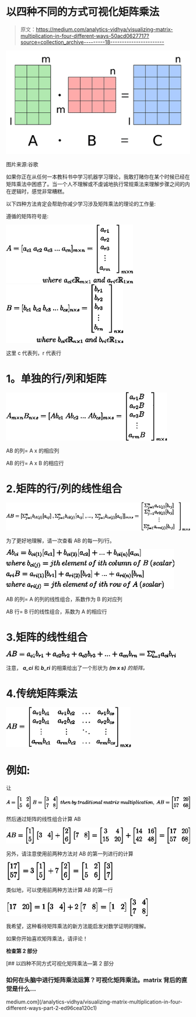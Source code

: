 # 以四种不同的方式可视化矩阵乘法

> 原文：<https://medium.com/analytics-vidhya/visualizing-matrix-multiplication-in-four-different-ways-50acd0627717?source=collection_archive---------18----------------------->

![](img/ee5889b2a28d1783bf79d61129840cf3.png)

图片来源:谷歌

如果你正在从任何一本教科书中学习机器学习理论，我敢打赌你在某个时候已经在矩阵乘法中困惑了。当一个人不理解或不虔诚地执行常规乘法来理解步骤之间的内在逻辑时，感觉非常糟糕。

以下四种方法肯定会帮助你减少学习涉及矩阵乘法的理论的工作量:

遵循的矩阵符号是:

![](img/6c1e465b50ebdb37289e4945aa3dd1b9.png)![](img/e9d3db74df734d8ca4921a818b8685c1.png)

这里 c 代表列，r 代表行

# **1。单独的行/列和矩阵**

![](img/4c5abc3c77216c93e626b09a6dd58a2e.png)

AB 的列= A x 的相应列

AB 的行= A x B 的相应行

# 2.矩阵的行/列的线性组合

![](img/884d5f9d360c71cb453fc1efa1e76254.png)

为了更好地理解，请一次查看 AB 的每一列/行。

![](img/21f29db16e5dc1be132f625fbd6b1929.png)

AB 的列= A 的列的线性组合，系数作为 B 的对应列

AB 行= B 行的线性组合，系数为 A 的相应行

# 3.矩阵的线性组合

![](img/73ca1ffede70f6d6bd7d1344b22a5a6a.png)

注意， ***a_ci*** 和 ***b_ri*** 的相乘给出了一个形状为 ***(m x s)*** *的矩阵。*

# 4.传统矩阵乘法

![](img/fc39e244d01d0f195e791049064b7c9a.png)

# **例如:**

让

![](img/4244ab27a9b8217b032462a6f7de1bce.png)

然后通过矩阵的线性组合计算 AB

![](img/acc4ee764d52dbf920a94d3551940c7b.png)

另外，请注意使用前两种方法对 AB 的第一列进行的计算

![](img/68e2a9160cd57af3f4e744891dbdb0d1.png)

类似地，可以使用前两种方法计算 AB 的第一行

![](img/b6adfeaf651e82b616ce23fed967bccb.png)

我希望，这种看待矩阵乘法的新方法能启发对数学证明的理解。

如果你开始喜欢矩阵乘法，请评论！

**检查第 2 部分**

[](/analytics-vidhya/visualizing-matrix-multiplication-in-four-different-ways-part-2-ed96cea120c1) [## 以四种不同方式可视化矩阵乘法—第 2 部分

### 如何在头脑中进行矩阵乘法运算？可视化矩阵乘法。matrix 背后的直觉是什么…

medium.com](/analytics-vidhya/visualizing-matrix-multiplication-in-four-different-ways-part-2-ed96cea120c1)